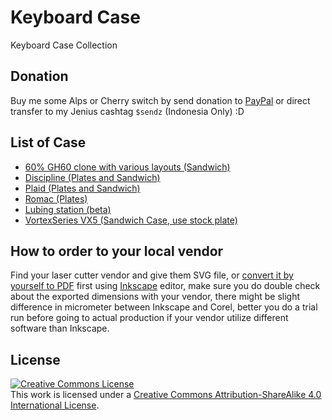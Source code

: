 # Keyboard Case
Keyboard Case Collection

## Donation
Buy me some Alps or Cherry switch by send donation to [PayPal](https://paypal.me/sendysuryana) or direct transfer to my Jenius cashtag `$sendz` (Indonesia Only) :D

## List of Case
* [60% GH60 clone with various layouts (Sandwich)](https://github.com/sendz/keyboard-case/blob/master/Acrylic/60Percent/ultimate60.svg)
* [Discipline (Plates and Sandwich)](https://github.com/sendz/keyboard-case/tree/master/Acrylic/Discipline)
* [Plaid (Plates and Sandwich)](https://github.com/sendz/keyboard-case/tree/master/Acrylic/Plaid)
* [Romac (Plates)](https://github.com/sendz/keyboard-case/tree/master/Acrylic/Romac)
* [Lubing station (beta)](https://github.com/sendz/keyboard-case/tree/master/Acrylic/LubingStation)
* [VortexSeries VX5 (Sandwich Case, use stock plate)](https://github.com/sendz/keyboard-case/blob/master/Acrylic/60Percent/vortexseries-vx5.svg)

## How to order to your local vendor
Find your laser cutter vendor and give them SVG file, or [convert it by yourself to PDF](https://inkscape-manuals.readthedocs.io/en/latest/export-pdf.html) first using [Inkscape](https://inkscape.org/) editor, make sure you do double check about the exported dimensions with your vendor, there might be slight difference in micrometer between Inkscape and Corel, better you do a trial run before going to actual production if your vendor utilize different software than Inkscape.

## License
[![Creative Commons License](https://i.creativecommons.org/l/by-sa/4.0/88x31.png)](http://creativecommons.org/licenses/by-sa/4.0/)  
This work is licensed under a [Creative Commons Attribution-ShareAlike 4.0 International License](http://creativecommons.org/licenses/by-sa/4.0/).
